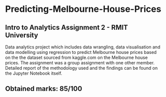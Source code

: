 # Predicting-Melbourne-House-Prices
## Intro to Analytics Assignment 2 - RMIT University

Data analytics project which includes data wrangling, data visualisation and data modelling using regression to predict Melbourne house prices based on the the dataset sourced from kaggle.com on the Melbourne house prices. The assignment was a group assignment with one other member. Detailed report of the methodology used and the findings can be found on the Jupyter Notebook itself.

## Obtained marks: 85/100
